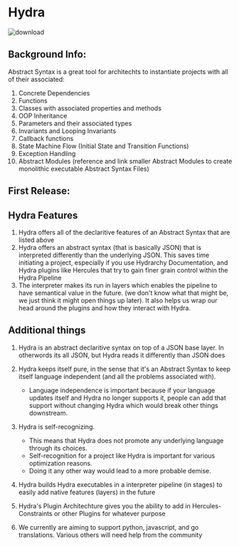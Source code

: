 # Hydra
![download](https://user-images.githubusercontent.com/107733608/174929181-2b833d64-2109-4eb3-a67b-e257668856fa.jpg)
## Background Info:
Abstract Syntax is a great tool for architechts to instantiate projects with all of their associated: 
1. Concrete Dependencies
2. Functions
3. Classes with associated properties and methods
4. OOP Inheritance
5. Parameters and their associated types
6. Invariants and Looping Invariants
7. Callback functions
8. State Machine Flow (Initial State and Transition Functions) 
9. Exception Handling
10. Abstract Modules (reference and link smaller Abstract Modules to create monolithic executable Abstract Syntax Files)
## First Release:

## Hydra Features
1. Hydra offers all of the declaritive features of an Abstract Syntax that are listed above
2. Hydra offers an abstract syntax (that is basically JSON) that is interpreted differently than the underlying JSON. This saves time initiating a project, especially if you use Hydrarchy Documentation, and Hydra plugins like Hercules that try to gain finer grain control within the Hydra Pipeline
3. The interpreter makes its run in layers which enables the pipeline to have semantical value in the future. (we don't know what that might be, we just think it might open things up later). It also helps us wrap our head around the plugins and how they interact with Hydra.


## Additional things
1. Hydra is an abstract declaritive syntax on top of a JSON base layer. In otherwords its all JSON, but Hydra reads it differently than JSON does
2. Hydra keeps itself pure, in the sense that it's an Abstract Syntax to keep itself language independent (and all the problems associated with). 
    - Language independence is important because if your language updates itself and Hydra no longer supports it, people can add that support without changing Hydra which would break other things downstream. 
4. Hydra is self-recognizing. 
    - This means that Hydra does not promote any underlying language through its choices. 
    - Self-recognition for a project like Hydra is important for various optimization reasons. 
    - Doing it any other way would lead to a more probable demise. 

5. Hydra builds Hydra executables in a interpreter pipeline (in stages) to easily add native features (layers) in the future
7.  Hydra's Plugin Architechture gives you the ability to add in Hercules-Constraints or other Plugins for whatever purpose
8. We currently are aiming to support python, javascript, and go translations. Various others will need help from the community
